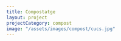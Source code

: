 ```yaml
---
title: Compostatge
layout: project
projectCategory: compost
image: "/assets/images/compost/cucs.jpg"
---
```

